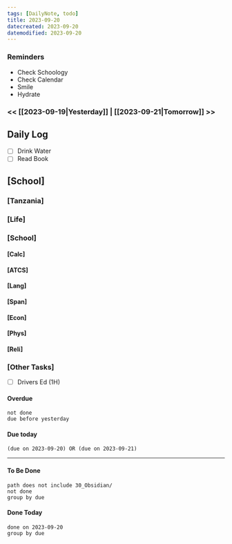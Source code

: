 ```yaml
---
tags: [DailyNote, todo]
title: 2023-09-20
datecreated: 2023-09-20
datemodified: 2023-09-20
---
```


### Reminders
- Check Schoology
- Check Calendar
- Smile
- Hydrate

### << [[2023-09-19|Yesterday]] | [[2023-09-21|Tomorrow]] >>

## Daily Log

- [ ] Drink Water
- [ ] Read Book

## [School]

### [Tanzania]

### [Life]

### [School]

#### [Calc]

#### [ATCS]

#### [Lang]

#### [Span]

#### [Econ]

#### [Phys]

#### [Reli]


### [Other Tasks]

- [ ] Drivers Ed (1H)

#### Overdue
```tasks
not done
due before yesterday
```
#### Due today

```tasks
(due on 2023-09-20) OR (due on 2023-09-21) 

```
---
#### To Be Done

```tasks
path does not include 30_Obsidian/
not done
group by due
```

#### Done Today

```tasks
done on 2023-09-20
group by due
```